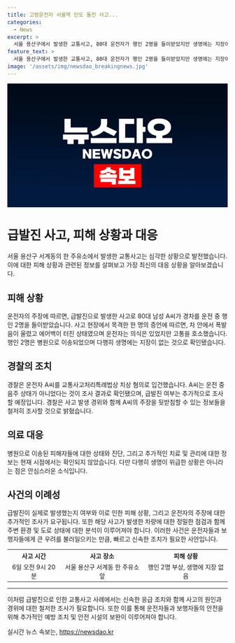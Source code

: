 ```yaml
---
title: 고령운전자 서울역 인도 돌진 사고...
categories:
  - News
excerpt: >
  서울 용산구에서 발생한 교통사고, 80대 운전자가 행인 2명을 들이받았지만 생명에는 지장이 없어 병원으로 이송됐다. 운전자는 급발진을 주장하고 있으나 경찰은 조사 중이라고 밝혔다. 사건 발생 지점은 서울역 인근으로 A씨 차량에는 동승자 2명이 있었으며 음주 상태는 아니었다. 경찰은 A씨를 치상 혐의로 입건하고 사고 경위를 조사 중이다. (150자)
feature_text: >
  서울 용산구에서 발생한 교통사고, 80대 운전자가 행인 2명을 들이받았지만 생명에는 지장이 없어 병원으로 이송됐다. 운전자는 급발진을 주장하고 있으나 경찰은 조사 중이라고 밝혔다. 사건 발생 지점은 서울역 인근으로 A씨 차량에는 동승자 2명이 있었으며 음주 상태는 아니었다. 경찰은 A씨를 치상 혐의로 입건하고 사고 경위를 조사 중이다. (150자)
image: '/assets/img/newsdao_breakingnews.jpg'
---
```


<p><img src="/assets/img/newsdao_breakingnews.jpg" alt="koreaapp 속보" /></p>

<h1>급발진 사고, 피해 상황과 대응</h1>

<p data-ke-size="size16">서울 용산구 서계동의 한 주유소에서 발생한 교통사고는 심각한 상황으로 발전했습니다. 이에 대한 피해 상황과 관련된 정보를 살펴보고 가장 최신의 대응 상황을 알아보겠습니다.</p>

<h2 data-ke-size="size26">피해 상황</h2>

<p data-ke-size="size16">운전자의 주장에 따르면, 급발진으로 발생한 사고로 80대 남성 A씨가 경차를 운전 중 행인 2명을 들이받았습니다. 사고 현장에서 목격한 한 명의 증언에 따르면, 차 안에서 폭발음이 울렸고 에어백이 터진 상태였으며 운전자는 의식은 있었지만 고통을 호소했습니다. 행인 2명은 병원으로 이송되었으며 다행히 생명에는 지장이 없는 것으로 확인됐습니다.</p>

<h2 data-ke-size="size26">경찰의 조치</h2>

<p data-ke-size="size16">경찰은 운전자 A씨를 교통사고처리특례법상 치상 혐의로 입건했습니다. A씨는 운전 중 음주 상태가 아니었다는 것이 조사 결과로 확인됐으며, 급발진 여부는 추가적으로 조사할 예정입니다. 경찰은 사고 발생 경위와 함께 A씨의 주장을 뒷받침할 수 있는 정보들을 철저히 조사할 것으로 밝혔습니다.</p>

<h2 data-ke-size="size26">의료 대응</h2>

<p data-ke-size="size16">병원으로 이송된 피해자들에 대한 상태와 진단, 그리고 추가적인 치료 및 관리에 대한 정보는 현재 시점에서는 확인되지 않았습니다. 다만 다행히 생명이 위급한 상황은 아니라는 점은 안심스러운 소식입니다.</p>

<h2 data-ke-size="size26">사건의 이례성</h2>

<p data-ke-size="size16">급발진이 실제로 발생했는지 여부와 이로 인한 피해 상황, 그리고 운전자의 주장에 대한 추가적인 조사가 요구됩니다. 또한 해당 사고가 발생한 차량에 대한 정밀한 점검과 함께 주변 환경 및 도로 상태에 대한 분석이 이루어져야 합니다. 이러한 사건은 운전자들과 보행자들에게 큰 우려를 불러일으키는 만큼, 빠르고 신속한 조치가 필요한 사안입니다.</p>

<table>
    <tr>
        <th style="text-align: center;">사고 시간</th>
        <th style="text-align: center;">사고 장소</th>
        <th style="text-align: center;">피해 상황</th>
    </tr>
    <tr>
        <td style="text-align: center;">6일 오전 9시 20분</td>
        <td style="text-align: center;">서울 용산구 서계동 한 주유소 앞</td>
        <td style="text-align: center;">행인 2명 부상, 생명에 지장 없음</td>
    </tr>
</table>

<hr>

<p data-ke-size="size16">이처럼 급발진으로 인한 교통사고 사례에서는 신속한 응급 조치와 함께 사고의 원인과 경위에 대한 철저한 조사가 필요합니다. 또한 이를 통해 운전자들과 보행자들의 안전을 위해 추가적인 예방 조치 및 안전 시설의 보완이 이루어져야 합니다.</p>
실시간 뉴스 속보는, <a href="https://newsdao.kr" rel="dofollow">https://newsdao.kr</a>



